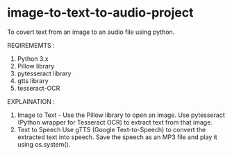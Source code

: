 # image-to-text-to-audio-project
To covert text from an image to an audio file using python. 

REQIREMEMTS :
1. Python 3.x
2. Pillow library
3. pytesseract library
4. gtts library
5. tesseract-OCR

EXPLAINATION :
1. Image to Text -
   Use the Pillow library to open an image.
   Use pytesseract (Python wrapper for Tesseract OCR) to extract text from that image.
2. Text to Speech
   Use gTTS (Google Text-to-Speech) to convert the extracted text into speech.
   Save the speech as an MP3 file and play it using os.system().
